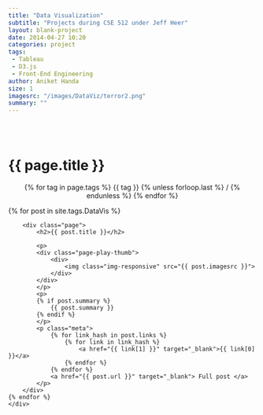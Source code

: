 ```yaml
---
title: "Data Visualization"
subtitle: "Projects during CSE 512 under Jeff Heer"
layout: blank-project
date: 2014-04-27 10:20
categories: project
tags: 
 - Tableau 
 - D3.js 
 - Front-End Engineering
author: Aniket Handa
size: 1
imagesrc: "/images/DataViz/terror2.png"
summary: ""
---
```


<div class="container">
	<br/><br/>
	<h1>{{ page.title }}</h1>
	<p class="meta" style="text-align: center">
	<tags>
		{% for tag in page.tags %}
			<tag>{{ tag }}</tag> 
			{% unless forloop.last %} / {% endunless %}
		{% endfor %}
	</tags>
	</p>
	<div class="row">
	{% for post in site.tags.DataVis %}
		
		<div class="page">
			<h2>{{ post.title }}</h2>
			
			<p>
			<div class="page-play-thumb">
				<div>	
					<img class="img-responsive" src="{{ post.imagesrc }}">
				</div>
			</div>
			</p>
			<p>
			{% if post.summary %}
				{{ post.summary }}
			{% endif %}
			</p>
			<p class="meta">
				{% for link_hash in post.links %}
      				{% for link in link_hash %}
    					<a href="{{ link[1] }}" target="_blank">{{ link[0] }}</a>
  					{% endfor %}
  				{% endfor %}
  				<a href="{{ post.url }}" target="_blank"> Full post </a>
			</p>
		</div>
	{% endfor %}
	</div>
</div>